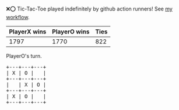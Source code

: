 :x::o: Tic-Tac-Toe played indefinitely by github action runners! See [my workflow](.github/workflows/play.yaml).

|PlayerX wins|PlayerO wins|Ties|
|-|-|-|
|1797|1770|822|

PlayerO's turn.

<pre>
+---+---+---+
| X | O |   |
+---+---+---+
|   | X | O |
+---+---+---+
| X | O |   |
+---+---+---+
</pre>